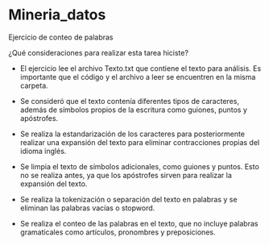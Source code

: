 # Mineria_datos
Ejercicio de conteo de palabras

¿Qué consideraciones para realizar esta tarea hiciste?

* El ejercicio lee el archivo Texto.txt que contiene el texto para análisis. Es importante que el código y el archivo a leer se encuentren en la misma carpeta.

* Se consideró que el texto contenía diferentes tipos de caracteres, además de símbolos propios de la escritura como guiones, puntos y apóstrofes.

* Se realiza la estandarización de los caracteres para posteriormente realizar una expansión del texto para eliminar contracciones propias del idioma inglés.

* Se limpia el texto de símbolos adicionales, como guiones y puntos. Esto no se realiza antes, ya que los apóstrofes sirven para realizar la expansión del texto.

* Se realiza la tokenización o separación del texto en palabras y se eliminan las palabras vacías o stopword.

* Se realiza el conteo de las palabras en el texto, que no incluye palabras gramaticales como artículos, pronombres y preposiciones.

